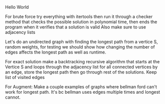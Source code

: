 Hello World

For brute force try everything with itertools then run it through a checker method that checks the possible solution in polynomial time, then ends the program when it verifies that a solution is valid
Also make sure to use adjacency lists

Let's do an undirected graph with finding the longest path from a vertice S, random weights, for testing we should show how changing the number of edges affects the longest path as well as runtime.

For exact solution make a backtracking recursive algorithm that starts at the Vertice S and loops through the adjacency list for all connected vertices by an edge, store the longest path then go through rest of the solutions. Keep list of visited edges

For Augment:
Make a couple examples of graphs where bellman ford can't work for longest path. It's bc bellman uses edges multiple times and longest cannot.
